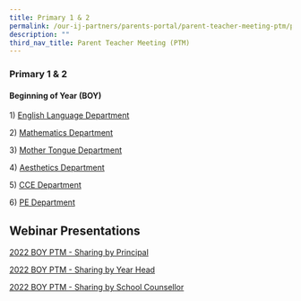 ```yaml
---
title: Primary 1 & 2
permalink: /our-ij-partners/parents-portal/parent-teacher-meeting-ptm/primary-1-n-primary-2/
description: ""
third_nav_title: Parent Teacher Meeting (PTM)
---
```


### Primary 1 & 2

#### Beginning of Year (BOY)


1) [English Language Department](https://drive.google.com/file/d/1ZHEDBnJSLOtTjBdxsP4Ui_uSPnP9VioP/view)

  

2) [Mathematics Department](https://drive.google.com/file/d/1wnFRT6HMHoesxkt-MntdEEughauoGR3R/view)

  

3) [Mother Tongue Department](https://drive.google.com/file/d/1nce8Fg_LnLTvgPDlLspC-uMoyt4FMbM1/view)

  

4) [Aesthetics Department](https://drive.google.com/file/d/1E0K_U6ENprb8V3uHYX5DVCufUdCatpGU/view)

  

5) [CCE Department](https://drive.google.com/file/d/1YqM04feDLnx0g72lgA-EX4TMNZpzfeZF/view)

  

6) [PE Department](https://drive.google.com/file/d/1QoNbjRgqE0Wco56xhKZUnXCtPUzpA4tT/view)

Webinar Presentations
---------------------

[2022 BOY PTM - Sharing by Principal](/files/Parents%20Portal/2022%20P2%20BOY%20MRS%20SIMON%20for%20website.pdf)

  

[2022 BOY PTM - Sharing by Year Head](/files/Parents%20Portal/2022_P2%20BOY_PTM_YH%2028%20Jan_for%20Website.pdf)

  

[2022 BOY PTM - Sharing by School Counsellor](/files/Parents%20Portal/2022%20P2%20PTM%20SLIDES_SCH%20COUNSELLOR_Forwebsite.pdf)